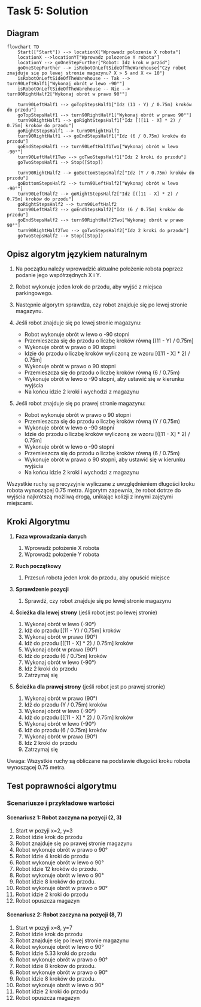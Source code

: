 # Task 5: Solution

## Diagram

```mermaid
flowchart TD
    Start(["Start"]) --> locationX["Wprowadz polozenie X robota"]
    locationX -->locationY["Wprowadz polozenie Y robota"]
    locationY --> goOneStepFurther["Robot: Idz krok w przód"]
    goOneStepFurther --> isRobotOnLeftSideOfTheWarehouse{"Czy robot znajduje się po lewej stronie magazynu? X > 5 and X <= 10"}
    isRobotOnLeftSideOfTheWarehouse -- Tak --> turn90LeftHalf1["Wykonaj obrót w lewo -90°"]
    isRobotOnLeftSideOfTheWarehouse -- Nie --> turn90RightHalf2["Wykonaj obrót w prawo 90°"]
   
    turn90LeftHalf1 --> goTopStepsHalf1["Idz (11 - Y) / 0.75m) kroków do przodu"]
    goTopStepsHalf1 --> turn90RightHalf1["Wykonaj obrót w prawo 90°"]
    turn90RightHalf1 --> goRightStepsHalf1["Idz [([11 - X] * 2) / 0.75m] kroków do przodu"]
    goRightStepsHalf1 --> turn90RightHalf1
    turn90RightHalf1 --> goEndStepsHalf1["Idz (6 / 0.75m) kroków do przodu"]
    goEndStepsHalf1 --> turn90LeftHalf1Two["Wykonaj obrót w lewo -90°"]
    turn90LeftHalf1Two --> goTwoStepsHalf1["Idz 2 kroki do przodu"] 
    goTwoStepsHalf1 --> Stop([Stop])

    turn90RightHalf2 --> goBottomStepsHalf2["Idz (Y / 0.75m) kroków do przodu"]
    goBottomStepsHalf2 --> turn90LeftHalf2["Wykonaj obrót w lewo -90°"]
    turn90LeftHalf2 --> goRightStepsHalf2["Idz [([11 - X] * 2) / 0.75m] kroków do przodu"]
    goRightStepsHalf2 --> turn90LeftHalf2
    turn90LeftHalf2 --> goEndStepsHalf2["Idz (6 / 0.75m) kroków do przodu"]
    goEndStepsHalf2 --> turn90RightHalf2Two["Wykonaj obrót w prawo 90°"]
    turn90RightHalf2Two --> goTwoStepsHalf2["Idz 2 kroki do przodu"] 
    goTwoStepsHalf2 --> Stop([Stop])
```

## Opisz algorytm językiem naturalnym

1. Na początku należy wprowadzić aktualne położenie robota poprzez podanie jego współrzędnych X i Y.

2. Robot wykonuje jeden krok do przodu, aby wyjść z miejsca parkingowego.

3. Następnie algorytm sprawdza, czy robot znajduje się po lewej stronie magazynu.

4. Jeśli robot znajduje się po lewej stronie magazynu:
   - Robot wykonuje obrót w lewo o -90 stopni
   - Przemieszcza się do przodu o liczbę kroków równą [(11 - Y) / 0.75m]
   - Wykonuje obrót w prawo o 90 stopni
   - Idzie do przodu o liczbę kroków wyliczoną ze wzoru [([11 - X] * 2) / 0.75m]
   - Wykonuje obrót w prawo o 90 stopni
   - Przemieszcza się do przodu o liczbę kroków równą (6 / 0.75m)
   - Wykonuje obrót w lewo o -90 stopni, aby ustawić się w kierunku wyjścia
   - Na końcu idzie 2 kroki i wychodzi z magazynu

5. Jeśli robot znajduje się po prawej stronie magazynu:
   - Robot wykonuje obrót w prawo o 90 stopni
   - Przemieszcza się do przodu o liczbę kroków równą (Y / 0.75m)
   - Wykonuje obrót w lewo o -90 stopni
   - Idzie do przodu o liczbę kroków wyliczoną ze wzoru [([11 - X] * 2) / 0.75m]
   - Wykonuje obrót w lewo o -90 stopni
   - Przemieszcza się do przodu o liczbę kroków równą (6 / 0.75m)
   - Wykonuje obrót w prawo o 90 stopni, aby ustawić się w kierunku wyjścia
   - Na końcu idzie 2 kroki i wychodzi z magazynu

Wszystkie ruchy są precyzyjnie wyliczane z uwzględnieniem długości kroku robota wynoszącej 0.75 metra. Algorytm zapewnia, że robot dotrze do wyjścia najkrótszą możliwą drogą, unikając kolizji z innymi zajętymi miejscami.

## Kroki Algorytmu

1. **Faza wprowadzania danych**
   1. Wprowadź położenie X robota
   2. Wprowadź położenie Y robota

2. **Ruch początkowy**
   1. Przesuń robota jeden krok do przodu, aby opuścić miejsce

3. **Sprawdzenie pozycji**
   1. Sprawdź, czy robot znajduje się po lewej stronie magazynu

4. **Ścieżka dla lewej strony** (jeśli robot jest po lewej stronie)
   1. Wykonaj obrót w lewo (-90°)
   2. Idź do przodu [(11 - Y) / 0.75m] kroków
   3. Wykonaj obrót w prawo (90°)
   4. Idź do przodu [([11 - X] * 2) / 0.75m] kroków
   5. Wykonaj obrót w prawo (90°)
   6. Idź do przodu (6 / 0.75m) kroków
   7. Wykonaj obrót w lewo (-90°)
   8. Idz 2 kroki do przodu
   9. Zatrzymaj się

5. **Ścieżka dla prawej strony** (jeśli robot jest po prawej stronie)
   1. Wykonaj obrót w prawo (90°)
   2. Idź do przodu (Y / 0.75m) kroków
   3. Wykonaj obrót w lewo (-90°)
   4. Idź do przodu [([11 - X] * 2) / 0.75m] kroków
   5. Wykonaj obrót w lewo (-90°)
   6. Idź do przodu (6 / 0.75m) kroków
   7. Wykonaj obrót w prawo (90°)
   8. Idz 2 kroki do przodu
   9. Zatrzymaj się

Uwaga: Wszystkie ruchy są obliczane na podstawie długości kroku robota wynoszącej 0.75 metra.

## Test poprawności algorytmu
 
### Scenariusze i przykładowe wartości

#### Scenariusz 1: Robot zaczyna na pozycji (2, 3)

1. Start w pozyji x=2, y=3
2. Robot idzie krok do przodu
3. Robot znajduje się po prawej stronie magazynu
4. Robot wykonuje obrót w prawo o 90°
5. Robot idzie 4 kroki do przodu
6. Robot wykonuje obrót w lewo o 90°
7. Robot idzie 12 kroków do przodu.
8. Robot wykonuje obrót w lewo o 90°
9. Robot idzie 8 kroków do przodu.
10. Robot wykonuje obrót w prawo o 90°
11. Robot idzie 2 kroki do przodu
12. Robot opuszcza magazyn

#### Scenariusz 2: Robot zaczyna na pozycji (8, 7)
1. Start w pozyji x=8, y=7
2. Robot idzie krok do przodu
3. Robot znajduje się po lewej stronie magazynu
4. Robot wykonuje obrót w lewo o 90°
5. Robot idzie 5.33 kroki do przodu
6. Robot wykonuje obrót w prawo o 90°
7. Robot idzie 8 kroków do przodu.
8. Robot wykonuje obrót w prawo o 90°
9. Robot idzie 8 kroków do przodu.
10. Robot wykonuje obrót w lewo o 90°
11. Robot idzie 2 kroki do przodu
12. Robot opuszcza magazyn


